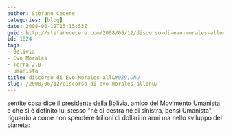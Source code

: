 ```yaml
---
author: Stefano Cecere
categories: [blog]
date: 2008-06-12T15:15:53Z
guid: http://stefanocecere.com/2008/06/12/discorso-di-evo-morales-allonu/
id: 1024
tags:
- Bolivia
- Evo Morales
- Terra 2.0
- umanista
title: discorso di Evo Morales all&#039;ONU
slug: /2008/06/12/discorso-di-evo-morales-allonu/
---
```


sentite cosa dice il presidente della Bolivia, amico del Movimento Umanista e che si è definito lui stesso "nè di destra né di sinistra, bensì Umanista", riguardo a come non spendere trilioni di dollari in armi ma nello sviluppo del pianeta: